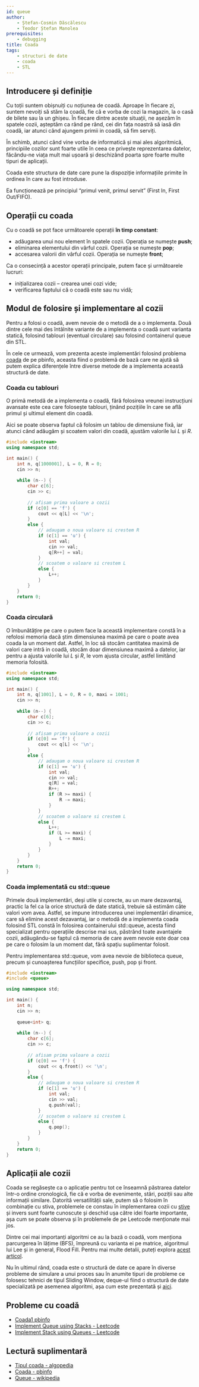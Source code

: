 ```yaml
---
id: queue
author:
    - Ștefan-Cosmin Dăscălescu
    - Teodor Ștefan Manolea
prerequisites:
    - debugging
title: Coada
tags:
    - structuri de date
    - coada
    - STL
---
```


## Introducere și definiție

Cu toții suntem obișnuiți cu noțiunea de coadă. Aproape în fiecare zi, suntem
nevoiți să stăm la coadă, fie că e vorba de cozi la magazin, la o casă de bilete
sau la un ghișeu. În fiecare dintre aceste situații, ne așezăm în spatele cozii,
așteptăm ca rând pe rând, cei din fața noastră să iasă din coadă, iar atunci
când ajungem primii in coadă, să fim serviți.

În schimb, atunci când vine vorba de informatică și mai ales algoritmică,
principiile cozilor sunt foarte utile în ceea ce privește reprezentarea datelor,
făcându-ne viața mult mai ușoară și deschizând poarta spre foarte multe tipuri
de aplicații.

Coada este structura de date care pune la dispoziție informațiile primite în
ordinea în care au fost introduse.

Ea funcționează pe principiul “primul venit, primul servit” (First In, First
Out/FIFO).

## Operații cu coada

Cu o coadă se pot face următoarele operații **în timp constant**:

- adăugarea unui nou element în spatele cozii. Operația se numește **push**;
- eliminarea elementului din vârful cozii. Operația se numește **pop**;
- accesarea valorii din vârful cozii. Operația se numește **front**;

Ca o consecință a acestor operații principale, putem face și următoarele
lucruri:

- inițializarea cozii – crearea unei cozi vide;
- verificarea faptului că o coadă este sau nu vidă;

## Modul de folosire și implementare al cozii

Pentru a folosi o coadă, avem nevoie de o metodă de a o implementa. Două dintre
cele mai des întâlnite variante de a implementa o coadă sunt varianta statică,
folosind tablouri (eventual circulare) sau folosind containerul queue din STL.

În cele ce urmează, vom prezenta aceste implementări folosind problema
[coada](https://www.pbinfo.ro/probleme/876/coada) de pe pbinfo, aceasta fiind o
problemă de bază care ne ajută să putem explica diferențele între diverse metode
de a implementa această structură de date.

### Coada cu tablouri

O primă metodă de a implementa o coadă, fără folosirea vreunei instrucțiuni
avansate este cea care folosește tablouri, ținând pozițiile în care se află
primul și ultimul element din coadă.

Aici se poate observa faptul că folosim un tablou de dimensiune fixă, iar atunci
când adăugăm și scoatem valori din coadă, ajustăm valorile lui $L$ și $R$.

```cpp
#include <iostream>
using namespace std;

int main() {
    int n, q[1000001], L = 0, R = 0;
    cin >> n;
    
    while (n--) {
        char c[6];
        cin >> c;
        
        // afisam prima valoare a cozii
        if (c[0] == 'f') {
            cout << q[L] << '\n';
        }
        else {
            // adaugam o noua valoare si crestem R
            if (c[1] == 'u') {
                int val;
                cin >> val;
                q[R++] = val;
            }
            // scoatem o valoare si crestem L
            else {
                L++;
            }
        }
    }
    return 0;
}
```

### Coada circulară

O îmbunătățire pe care o putem face la această implementare constă în a refolosi
memoria dacă știm dimensiunea maximă pe care o poate avea coada la un moment
dat. Astfel, în loc să stocăm cantitatea maximă de valori care intră in coadă,
stocăm doar dimensiunea maximă a datelor, iar pentru a ajusta valorile lui $L$
și $R$, le vom ajusta circular, astfel limitând memoria folosită.

```cpp
#include <iostream>
using namespace std;

int main() {
    int n, q[1001], L = 0, R = 0, maxi = 1001;
    cin >> n;
    
    while (n--) {
        char c[6];
        cin >> c;
        
        // afisam prima valoare a cozii
        if (c[0] == 'f') {
            cout << q[L] << '\n';
        }
        else {
            // adaugam o noua valoare si crestem R
            if (c[1] == 'u') {
                int val;
                cin >> val;
                q[R] = val;
                R++;
                if (R >= maxi) {
                    R -= maxi;
                }
            }
            // scoatem o valoare si crestem L
            else {
                L++;
                if (L >= maxi) {
                    L -= maxi;
                }
            }
        }
    }
    return 0;
}
```

### Coada implementată cu std::queue

Primele două implementări, deși utile și corecte, au un mare dezavantaj, practic
la fel ca la orice structură de date statică, trebuie să estimăm câte valori vom
avea. Astfel, se impune introducerea unei implementări dinamice, care să elimine
acest dezavantaj, iar o metodă de a implementa coada folosind STL constă în
folosirea containerului std::queue, acesta fiind specializat pentru operațiile
descrise mai sus, păstrând toate avantajele cozii, adăugându-se faptul că
memoria de care avem nevoie este doar cea pe care o folosim la un moment dat,
fără spațiu suplimentar folosit.

Pentru implementarea std::queue, vom avea nevoie de biblioteca queue, precum și
cunoașterea funcțiilor specifice, push, pop și front.

```cpp
#include <iostream>
#include <queue>

using namespace std;

int main() {
    int n;
    cin >> n;
    
    queue<int> q;
    
    while (n--) {
        char c[6];
        cin >> c;
        
        // afisam prima valoare a cozii
        if (c[0] == 'f') {
            cout << q.front() << '\n';
        }
        else {
            // adaugam o noua valoare si crestem R
            if (c[1] == 'u') {
                int val;
                cin >> val;
                q.push(val);
            }
            // scoatem o valoare si crestem L
            else {
                q.pop();
            }
        }
    }
    return 0;
}
```

## Aplicații ale cozii

Coada se regăsește ca o aplicație pentru tot ce înseamnă păstrarea datelor
într-o ordine cronologică, fie că e vorba de evenimente, stări, poziții sau alte
informații similare. Datorită versatilității sale, putem să o folosim în
combinație cu stiva, problemele ce constau în implementarea cozii cu
[stive](./stack.md) și invers sunt foarte cunoscute și deschid ușa către idei
foarte importante, așa cum se poate observa și în problemele de pe Leetcode
menționate mai jos.

Dintre cei mai importanți algoritmi ce au la bază o coadă, vom menționa
parcurgerea în lățime (BFS), împreună cu varianta ei pe matrice, algoritmul lui
Lee și in general, Flood Fill. Pentru mai multe detalii, puteți explora [acest
articol](./lee.md).

Nu în ultimul rând, coada este o structură de date ce apare în diverse probleme
de simulare a unui proces sau în anumite tipuri de probleme ce folosesc tehnici
de tipul Sliding Window, deque-ul fiind o structură de date specializată pe
asemenea algoritmi, așa cum este prezentată și [aici](./deque.md).

## Probleme cu coadă

- [Coada1 pbinfo](https://www.pbinfo.ro/probleme/1598/coada1)
- [Implement Queue using Stacks -
  Leetcode](https://leetcode.com/problems/implement-queue-using-stacks/description/)
- [Implement Stack using Queues -
  Leetcode](https://leetcode.com/problems/implement-stack-using-queues/description/)

## Lectură suplimentară

- [Tipul coada -
  algopedia](https://www.algopedia.ro/wiki/index.php/Clasa_a_VII-a_lec%C8%9Bia_14_-_12_dec_2019#Tipul_coad%C4%83)
- [Coada - pbinfo](https://www.pbinfo.ro/articole/19579/coada)
- [Queue - wikipedia](https://en.wikipedia.org/wiki/Queue_(abstract_data_type))
